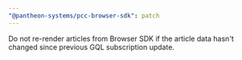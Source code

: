 ```yaml
---
"@pantheon-systems/pcc-browser-sdk": patch
---
```


Do not re-render articles from Browser SDK if the article data hasn't changed
since previous GQL subscription update.
